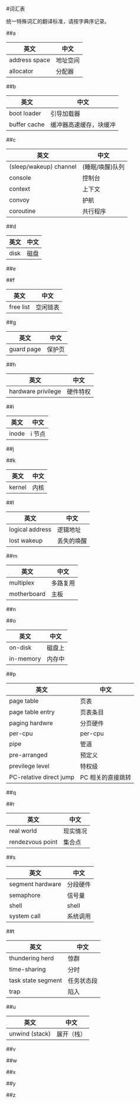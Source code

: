 #词汇表

统一特殊词汇的翻译标准，请按字典序记录。

##a

| 英文 | 中文 |
|------|------|
|address space | 地址空间|
|allocator | 分配器|

##b

| 英文 | 中文 |
|------|------|
|boot loader | 引导加载器 |
| buffer cache | 缓冲器高速缓存，块缓冲 |

##c

| 英文 | 中文 |
|------|------|
|(sleep/wakeup) channel | (睡眠/唤醒)队列|
|console | 控制台|
|context | 上下文|
|convoy | 护航|
|coroutine | 共行程序|

##d

| 英文 | 中文 |
|------|------|
|disk | 磁盘|

##e

##f

| 英文 | 中文 |
|------|------|
|free list | 空闲链表|

##g

| 英文 | 中文 |
|------|------|
|guard page | 保护页|

##h

| 英文 | 中文 |
|------|------|
|hardware privilege | 硬件特权|

##i

| 英文 | 中文 |
| --- | -----|
| inode | i 节点 |

##j

##k

| 英文 | 中文 |
|------|------|
|kernel | 内核|

##l

| 英文 | 中文 |
|------|------|
|logical address | 逻辑地址|
|lost wakeup | 丢失的唤醒|

##m

| 英文 | 中文 |
|------|------|
|multiplex | 多路复用|
|motherboard | 主板 |

##n

##o

| 英文 | 中文 |
| ----|----|
| on-disk | 磁盘上|
| in-memory | 内存中|

##p

| 英文 | 中文 |
|------|------|
|page table | 页表|
|page table entry | 页表条目|
|paging hardwre | 分页硬件|
|per-cpu | per-cpu|
|pipe | 管道|
|pre-arranged | 预定义|
|previlege level | 特权级 |
|PC-relative direct jump | PC 相关的直接跳转 |

##q

##r

| 英文 | 中文 |
|------|------|
|real world | 现实情况|
|rendezvous point | 集合点|

##s

| 英文 | 中文 |
|------|------|
|segment hardware | 分段硬件|
|semaphore | 信号量|
|shell | shell|
|system call | 系统调用|

##t

| 英文 | 中文 |
|------|------|
|thundering herd | 惊群|
|time-sharing | 分时|
|task state segment | 任务状态段 |
|trap|陷入|

##u

| 英文 | 中文 |
|------|------|
|unwind (stack) | 展开（栈）|

##v

##w

##x

##y

##z



